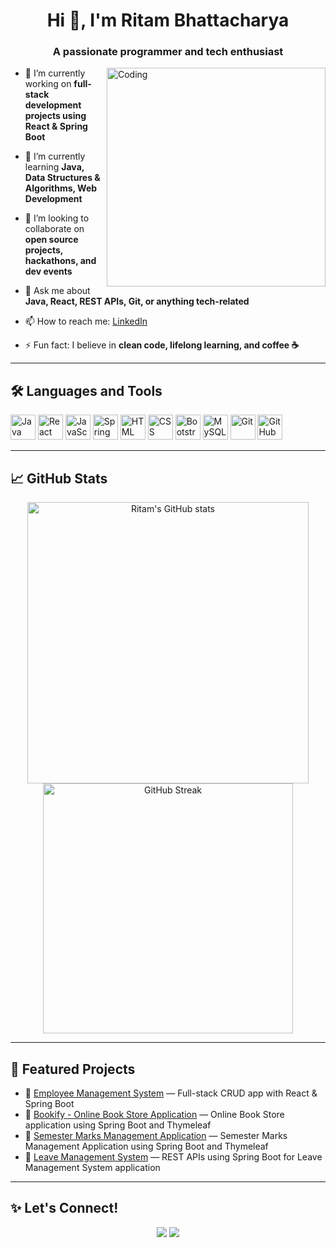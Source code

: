<h1 align="center">Hi 👋, I'm Ritam Bhattacharya</h1>
<h3 align="center">A passionate programmer and tech enthusiast</h3>

<img align="right" alt="Coding" width="350" src="https://media.giphy.com/media/qgQUggAC3Pfv687qPC/giphy.gif">

- 🔭 I’m currently working on **full-stack development projects using React & Spring Boot**

- 🌱 I’m currently learning **Java, Data Structures & Algorithms, Web Development**

- 👯 I’m looking to collaborate on **open source projects, hackathons, and dev events**

- 💬 Ask me about **Java, React, REST APIs, Git, or anything tech-related**

- 📫 How to reach me: [LinkedIn](https://www.linkedin.com/in/ritam-bhattacharya-a65236222/)

- ⚡ Fun fact: I believe in **clean code, lifelong learning, and coffee ☕**

---

## 🛠️ Languages and Tools

<p>
  <img src="https://cdn.jsdelivr.net/gh/devicons/devicon/icons/java/java-original.svg" alt="Java" width="40" height="40"/>
  <img src="https://cdn.jsdelivr.net/gh/devicons/devicon/icons/react/react-original.svg" alt="React" width="40" height="40"/>
  <img src="https://cdn.jsdelivr.net/gh/devicons/devicon/icons/javascript/javascript-original.svg" alt="JavaScript" width="40" height="40"/>
  <img src="https://cdn.jsdelivr.net/gh/devicons/devicon/icons/spring/spring-original.svg" alt="Spring Boot" width="40" height="40"/>
  <img src="https://cdn.jsdelivr.net/gh/devicons/devicon/icons/html5/html5-original.svg" alt="HTML" width="40" height="40"/>
  <img src="https://cdn.jsdelivr.net/gh/devicons/devicon/icons/css3/css3-original.svg" alt="CSS" width="40" height="40"/>
  <img src="https://cdn.jsdelivr.net/gh/devicons/devicon/icons/bootstrap/bootstrap-plain.svg" alt="Bootstrap" width="40" height="40"/>
  <img src="https://cdn.jsdelivr.net/gh/devicons/devicon/icons/mysql/mysql-original.svg" alt="MySQL" width="40" height="40"/>
  <img src="https://cdn.jsdelivr.net/gh/devicons/devicon/icons/git/git-original.svg" alt="Git" width="40" height="40"/>
  <img src="https://cdn.jsdelivr.net/gh/devicons/devicon/icons/github/github-original.svg" alt="GitHub" width="40" height="40"/>
</p>

---

## 📈 GitHub Stats

<p align="center">
  <img src="https://github-readme-stats.vercel.app/api?username=RitamBhattacharya&show_icons=true&theme=radical" alt="Ritam's GitHub stats" width="450"/>
  <img src="https://github-readme-streak-stats.herokuapp.com/?user=RitamBhattacharya&theme=radical" alt="GitHub Streak" width="400"/>
</p>

---

## 📌 Featured Projects

- 🔹 [Employee Management System](https://github.com/RitamBhattacharya/employee-management-system) — Full-stack CRUD app with React & Spring Boot  
- 🔹 [Bookify - Online Book Store Application](https://github.com/RitamBhattacharya/Bookify-Online-Book-Store-Application) — Online Book Store application using Spring Boot and Thymeleaf  
- 🔹 [Semester Marks Management Application](https://github.com/RitamBhattacharya/Semester-Marks-Management-Application) — Semester Marks Management Application using Spring Boot and Thymeleaf  
- 🔹 [Leave Management System](https://github.com/RitamBhattacharya/Backend_LMS) — REST APIs using Spring Boot for Leave Management System application

---

## ✨ Let's Connect!

<p align="center">
  <a href="https://www.linkedin.com/in/ritam-bhattacharya-a65236222/"><img src="https://img.shields.io/badge/-LinkedIn-blue?style=for-the-badge&logo=linkedin&logoColor=white"/></a>
  <a href="mailto:imrit33@gmail.com"><img src="https://img.shields.io/badge/-Gmail-D14836?style=for-the-badge&logo=gmail&logoColor=white"/></a>
</p>
